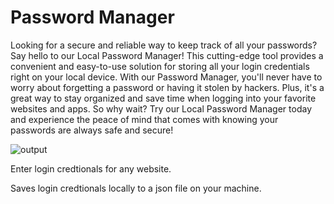 # Password Manager
Looking for a secure and reliable way to keep track of all your passwords? Say hello to our Local Password Manager! This cutting-edge tool provides a convenient and easy-to-use solution for storing all your login credentials right on your local device. With our Password Manager, you'll never have to worry about forgetting a password or having it stolen by hackers. Plus, it's a great way to stay organized and save time when logging into your favorite websites and apps. So why wait? Try our Local Password Manager today and experience the peace of mind that comes with knowing your passwords are always safe and secure!

![output](https://user-images.githubusercontent.com/114730258/198959110-7f7b4f44-1238-46e1-b873-94afe46cb38d.gif)

Enter login credtionals for any website.

Saves login credtionals locally to a json file on your machine.
